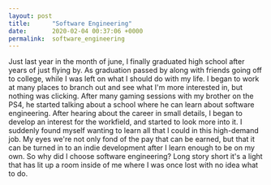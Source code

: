 ```yaml
---
layout: post
title:      "Software Engineering"
date:       2020-02-04 00:37:06 +0000
permalink:  software_engineering
---
```



 Just last year in the month of june, I finally graduated high school after years of just flying by. As graduation passed by along with friends going off to college, while I was left on what I should do with my life. I began to work at many places to branch out and see what I'm more interested in, but nothing was clicking. After many gaming sessions with my brother on the PS4, he started talking about a school where he can learn about software engineering. After hearing about the career in small details, I began to develop an interest for the workfield, and started to look more into it. I suddenly found myself wanting to learn all that I could in this high-demand job. My eyes we're not only fond of the pay that can be earned, but that it can be turned in to an indie development after I learn enough to be on my own. So why did I choose software engineering? Long story short it's a light that has lit up a room inside of me where I was once lost with no idea what to do.
